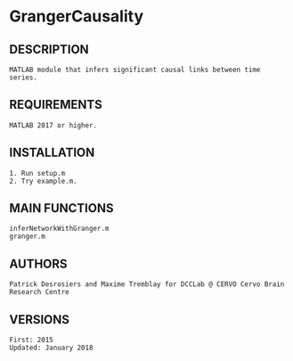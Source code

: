# GrangerCausality

## DESCRIPTION

	MATLAB module that infers significant causal links between time series.  

## REQUIREMENTS

	MATLAB 2017 or higher.

## INSTALLATION

	1. Run setup.m
	2. Try example.m.

## MAIN FUNCTIONS

	inferNetworkWithGranger.m
	granger.m 

## AUTHORS

	Patrick Desrosiers and Maxime Tremblay for DCCLab @ CERVO Cervo Brain Research Centre
	
## VERSIONS
	First: 2015
	Updated: January 2018

